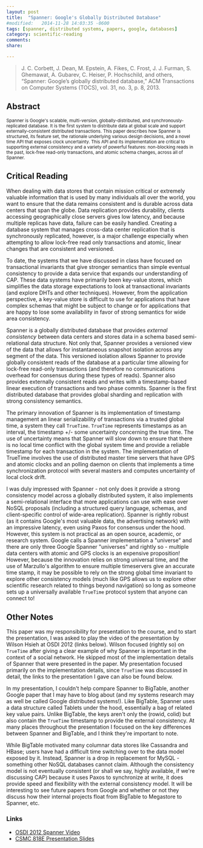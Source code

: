 ```yaml
---
layout: post
title:  "Spanner: Google's Globally Distributed Database"
#modified:   2014-11-28 14:03:35 -0600
tags: [spanner, distributed systems, papers, google, databases]
category: scientific-reading
comments:
share:

---
```


> J. C. Corbett, J. Dean, M. Epstein, A. Fikes, C. Frost, J. J. Furman, S. Ghemawat, A. Gubarev, C. Heiser, P. Hochschild, and others, “Spanner: Google’s globally distributed database,” ACM Transactions on Computer Systems (TOCS), vol. 31, no. 3, p. 8, 2013.

## Abstract ##

<small>Spanner is Google's scalable, multi-version, globally-distributed, and synchronously-replicated database. It is the first system to distribute data at global scale and support externally-consistent distributed transactions. This paper describes how Spanner is structured, its feature set, the rationale underlying various design decisions, and a novel time API that exposes clock uncertainty. This API and its implementation are critical to supporting external consistency and a variety of powerful features: non-blocking reads in the past, lock-free read-only transactions, and atomic schema changes, across all of Spanner.</small>

## Critical Reading ##

When dealing with data stores that contain mission critical or extremely valuable information that is used by many individuals all over the world, you want to ensure that the data remains consistent and is durable across data centers that span the globe. Data replication provides durability, clients accessing geographically close servers gives low latency, and because multiple replicas have data, failure can be easily handled. Creating a database system that manages cross-data center replication  that is synchronously replicated, however, is a major challenge especially when attempting to allow lock-free read only transactions and atomic, linear changes that are consistent and versioned.

To date, the systems that we have discussed in class have focused on transactional invariants that give stronger semantics than simple eventual consistency to provide a data service that expands our understanding of CAP. These data systems have primarily been key-value stores, which simplifies the data storage expectations to look at transactional invariants (and explore DHTs and other techniques). However, from the application perspective, a key-value store is difficult to use for applications that have complex schemas that might be subject to change or for applications that are happy to lose some availability in favor of strong semantics for wide area consistency.

Spanner is a globally distributed database that provides _external consistency_ between data centers and stores data in a schema based semi-relational data structure. Not only that, Spanner provides a versioned view of the data that allows for instantaneous snapshot isolation across any segment of the data. This versioned isolation allows Spanner to provide globally consistent reads of the database at a particular time allowing for lock-free read-only transactions (and therefore no communications overhead for consensus during these types of reads). Spanner also provides externally consistent reads and writes with a timestamp-based linear execution of transactions and two phase commits. Spanner is the first distributed database that provides global sharding and replication with strong consistency semantics.

The primary innovation of Spanner is its implementation of timestamp management an linear serializability of transactions via a trusted global time, a system they call `TrueTime`. `TrueTime` represents timestamps as an interval, the timestamp +/- some uncertainty concerning the true time. The use of uncertainty means that Spanner will slow down to ensure that there is no local time conflict with the global system time and provide a reliable timestamp for each transaction in the system. The implementation of TrueTime involves the use of distributed master time servers that have GPS and atomic clocks and an polling daemon on clients that implements a time synchronization protocol with several masters and computes uncertainty of local clock drift.

I was duly impressed with Spanner - not only does it provide a strong consistency model across a globally distributed system, it also implements a semi-relational interface that more applications can use with ease over NoSQL proposals (including a structured query language, schemas, and client-specific control of wide-area replication). Spanner is rightly robust (as it contains Google's most valuable data, the advertising network) with an impressive latency, even using Paxos for consensus under the hood. However, this system is not practical as an open source, academic, or research system. Google calls a Spanner implementation a "universe" and there are only three Google Spanner "universes" and rightly so - multiple data centers with atomic and GPS clocks is an expensive proposition! However, because the innovation relies on strong universal time, and the use of Marzullo's algorithm to ensure multiple timeservers give an accurate time stamp, it may be possible to rely on the strong global time invariant to explore other consistency models (much like GPS allows us to explore other scientific research related to things beyond navigation) so long as someone sets up a universally available `TrueTime` protocol system that anyone can connect to!

## Other Notes ##

This paper was my responsibility for presentation to the course, and to start the presentation, I was asked to play the video of the presentation by Wilson Hsieh at OSDI 2012 (links below). Wilson focused (rightly so) on `TrueTime` after giving a clear example of why Spanner is important in the context of a social network. He skipped most of the implementation details of Spanner that were presented in the paper. My presentation focused primarily on the implementation details, since `TrueTime` was discussed in detail, the links to the presentation I gave can also be found below.

In my presentation, I couldn't help compare Spanner to BigTable, another Google paper that I may have to blog about (and my systems research may as well be called Google distributed systems!). Like BigTable, Spanner uses a data structure called Tablets under the hood, essentially a bag of related key value pairs. Unlike BigTable, the keys aren't only the (rowid, colid) but also contain the `TrueTime` timestamp to provide the external consistency. At many places throughout the presentation I focused on the key differences between Spanner and BigTable, and I think they're important to note.

While BigTable motivated many columnar data stores like Cassandra and HBase; users have had a difficult time switching over to the data model exposed by it. Instead, Spanner is a drop in replacement for MySQL - something other NoSQL databases cannot claim. Although the consistency model is not eventually consistent (or shall we say, highly available, if we're discussing CAP) because it uses Paxos to synchronize at write, it does provide speed and flexibility with the external consistency model. It will be interesting to see future papers from Google and whether or not they discuss how their internal projects float from BigTable to Megastore to Spanner, etc.

### Links ###

- [OSDI 2012 Spanner Video](https://www.usenix.org/conference/osdi12/technical-sessions/presentation/corbett)
- [CSMC 818E Presentation Slides](http://www.slideshare.net/BenjaminBengfort/an-overview-of-spanner-googles-globally-distributed-database)
